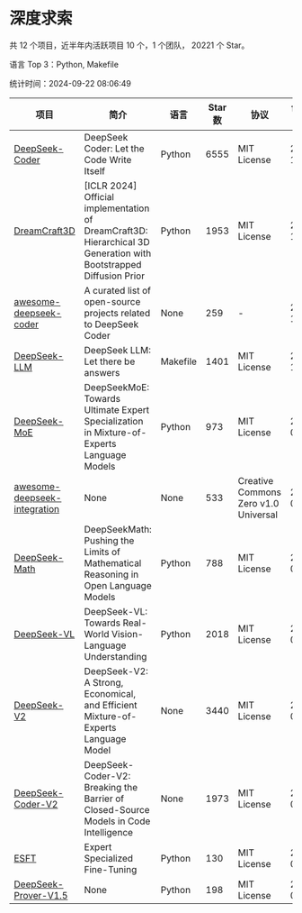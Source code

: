 # 深度求索

共 12 个项目，近半年内活跃项目 10 个，1 个团队， 20221 个 Star。

语言 Top 3：Python, Makefile

统计时间：2024-09-22 08:06:49

| 项目 | 简介 | 语言 | Star 数 | 协议 | 创建时间 | 最后更新时间 | 最后提交时间 |
| --- | --- | --- | --- | --- | --- | --- | --- |
| [DeepSeek-Coder](https://github.com/deepseek-ai/DeepSeek-Coder) | DeepSeek Coder: Let the Code Write Itself | Python | 6555 | MIT License | 2023-10-20 | 2024-09-22 | 2024-05-21 |
| [DreamCraft3D](https://github.com/deepseek-ai/DreamCraft3D) | [ICLR 2024] Official implementation of DreamCraft3D: Hierarchical 3D Generation with Bootstrapped Diffusion Prior | Python | 1953 | MIT License | 2023-10-23 | 2024-09-22 | 2024-08-21 |
| [awesome-deepseek-coder](https://github.com/deepseek-ai/awesome-deepseek-coder) | A curated list of open-source projects related to DeepSeek Coder | None | 259 | - | 2023-11-06 | 2024-09-22 | 2024-04-03 |
| [DeepSeek-LLM](https://github.com/deepseek-ai/DeepSeek-LLM) | DeepSeek LLM: Let there be answers | Makefile | 1401 | MIT License | 2023-11-29 | 2024-09-22 | 2024-02-04 |
| [DeepSeek-MoE](https://github.com/deepseek-ai/DeepSeek-MoE) | DeepSeekMoE: Towards Ultimate Expert Specialization in Mixture-of-Experts Language Models | Python | 973 | MIT License | 2024-01-02 | 2024-09-21 | 2024-01-16 |
| [awesome-deepseek-integration](https://github.com/deepseek-ai/awesome-deepseek-integration) | None | None | 533 | Creative Commons Zero v1.0 Universal | 2024-01-11 | 2024-09-21 | 2024-09-21 |
| [DeepSeek-Math](https://github.com/deepseek-ai/DeepSeek-Math) | DeepSeekMath: Pushing the Limits of Mathematical Reasoning in Open Language Models | Python | 788 | MIT License | 2024-02-05 | 2024-09-21 | 2024-04-15 |
| [DeepSeek-VL](https://github.com/deepseek-ai/DeepSeek-VL) | DeepSeek-VL: Towards Real-World Vision-Language Understanding | Python | 2018 | MIT License | 2024-03-07 | 2024-09-21 | 2024-04-24 |
| [DeepSeek-V2](https://github.com/deepseek-ai/DeepSeek-V2) | DeepSeek-V2: A Strong, Economical, and Efficient Mixture-of-Experts Language Model | None | 3440 | MIT License | 2024-04-22 | 2024-09-22 | 2024-08-10 |
| [DeepSeek-Coder-V2](https://github.com/deepseek-ai/DeepSeek-Coder-V2) | DeepSeek-Coder-V2: Breaking the Barrier of Closed-Source Models in Code Intelligence | None | 1973 | MIT License | 2024-06-14 | 2024-09-22 | 2024-07-03 |
| [ESFT](https://github.com/deepseek-ai/ESFT) | Expert Specialized Fine-Tuning | Python | 130 | MIT License | 2024-07-04 | 2024-09-20 | 2024-08-12 |
| [DeepSeek-Prover-V1.5](https://github.com/deepseek-ai/DeepSeek-Prover-V1.5) | None | Python | 198 | MIT License | 2024-08-15 | 2024-09-22 | 2024-08-16 |

